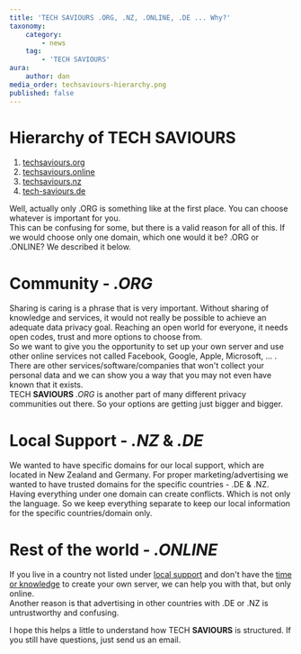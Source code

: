```yaml
---
title: 'TECH SAVIOURS .ORG, .NZ, .ONLINE, .DE ... Why?'
taxonomy:
    category:
        - news
    tag:
        - 'TECH SAVIOURS'
aura:
    author: dan
media_order: techsaviours-hierarchy.png
published: false
---
```


# Hierarchy of TECH SAVIOURS

1. [techsaviours.org](https://techsaviours.org)
2. [techsaviours.online](https://techsaviours.online)
3. [techsaviours.nz](https://techsaviours.nz)
4. [tech-saviours.de](https://tech-saviours.de)

Well, actually only .ORG is something like at the first place. You can choose whatever is important for you.  
This can be confusing for some, but there is a valid reason for all of this. If we would choose only one domain, which one would it be? .ORG or .ONLINE? We described it below.

# Community - _.ORG_
Sharing is caring is a phrase that is very important. Without sharing of knowledge and services, it would not really be possible to achieve an adequate data privacy goal. Reaching an open world for everyone, it needs open codes, trust and more options to choose from.  
So we want to give you the opportunity to set up your own server and use other online services not called Facebook, Google, Apple, Microsoft, ... . 
There are other services/software/companies that won't collect your personal data and we can show you a way that you may not even have known that it exists.  
TECH **SAVIOURS** _.ORG_ is another part of many different privacy communities out there. So your options are getting just bigger and bigger. 

# Local Support - _.NZ_ & _.DE_
We wanted to have specific domains for our local support, which are located in New Zealand and Germany. For proper marketing/advertising we wanted to have trusted domains for the specific countries - .DE & .NZ.  
Having everything under one domain can create conflicts. Which is not only the language. So we keep everything separate to keep our local information for the specific countries/domain only.  

# Rest of the world - _.ONLINE_
If you live in a country not listed under [local support](#local-support-nz-de) and don't have the [time or knowledge](#community-org) to create your own server, we can help you with that, but only online.  
Another reason is that advertising in other countries with .DE or .NZ is untrustworthy and confusing.  
  
I hope this helps a little to understand how TECH **SAVIOURS** is structured. If you still have questions, just send us an email.